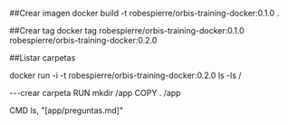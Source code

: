 ##Crear imagen
docker build -t robespierre/orbis-training-docker:0.1.0 .

##Crear tag
docker tag robespierre/orbis-training-docker:0.1.0 robespierre/orbis-training-docker:0.2.0

##Listar carpetas

docker run -i -t robespierre/orbis-training-docker:0.2.0 ls -ls /

---crear carpeta
RUN mkdir /app
COPY . /app

CMD ls, "[app/preguntas.md]"
